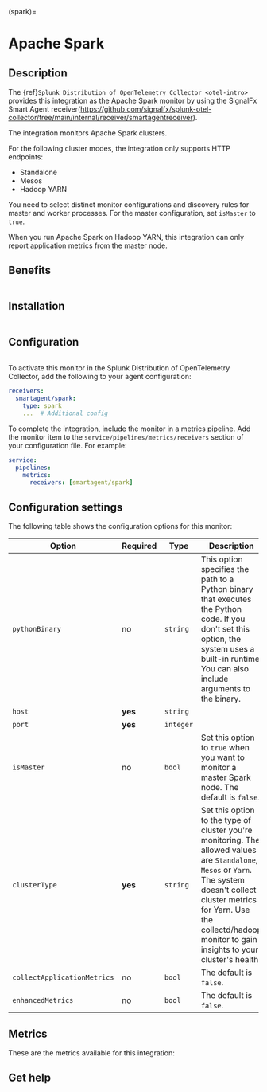 (spark)=

# Apache Spark
<meta name="description" content="Documentation for the Apache Spark monitor">

## Description

The {ref}`Splunk Distribution of OpenTelemetry Collector <otel-intro>` provides this integration as the Apache Spark monitor by using the SignalFx Smart Agent receiver(https://github.com/signalfx/splunk-otel-collector/tree/main/internal/receiver/smartagentreceiver).

The integration monitors Apache Spark clusters.

For the following cluster modes, the integration only supports HTTP endpoints:

- Standalone
- Mesos
- Hadoop YARN

You need to select distinct monitor configurations and discovery rules for master and worker processes. For the master configuration, set `isMaster` to `true`.

When you run Apache Spark on Hadoop YARN, this integration can only report application metrics from the master node.

## Benefits

```{include} /_includes/benefits.md
```

## Installation

```{include} /_includes/collector-installation.md
```

## Configuration

```{include} /_includes/configuration.md
```

To activate this monitor in the Splunk Distribution of OpenTelemetry Collector, add the following to your agent configuration:

```yaml
receivers:
  smartagent/spark:
    type: spark
    ...  # Additional config
```

To complete the integration, include the monitor in a metrics pipeline. Add the monitor item to the `service/pipelines/metrics/receivers` section of your configuration file. For example:

```yaml
service:
  pipelines:
    metrics:
      receivers: [smartagent/spark]
```

## Configuration settings

The following table shows the configuration options for this monitor:

| Option | Required | Type | Description                                                                                                                                                                                                                                       |
| -------| -------- | ---- |---------------------------------------------------------------------------------------------------------------------------------------------------------------------------------------------------------------------------------------------------|
| `pythonBinary` | no | `string` | This option specifies the path to a Python binary that executes the Python code. If you don't set this option, the system uses a built-in runtime. You can also include arguments to the binary.                                                  |
| `host` | **yes** | `string` |                                                                                                                                                                                                                                                   |
| `port` | **yes** | `integer` |                                                                                                                                                                                                                                                   |
| `isMaster` | no | `bool` | Set this option to `true` when you want to monitor a master Spark node. The default is `false`.                                                                                                                                                   |
| `clusterType` | **yes** | `string` | Set this option to the type of cluster you're monitoring. The allowed values are `Standalone`, `Mesos` or `Yarn`. The system doesn't collect cluster metrics for Yarn. Use the collectd/hadoop monitor to gain insights to your cluster's health. |
| `collectApplicationMetrics` | no | `bool` | The default is `false`.                                                                                                                                                                                                                           |
| `enhancedMetrics` | no | `bool` | The default is `false`.                                                                                                                                                                                                                           |

## Metrics

These are the metrics available for this integration:

<div class="metrics-yaml" url="https://raw.githubusercontent.com/signalfx/integrations/master/spark/metrics.yaml"></div>

## Get help

```{include} /_includes/troubleshooting.md
```